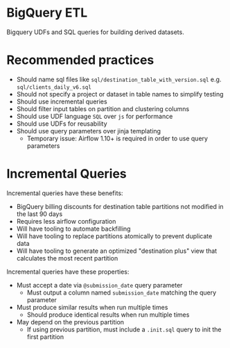 BigQuery ETL
===

Bigquery UDFs and SQL queries for building derived datasets.

Recommended practices
===

- Should name sql files like `sql/destination_table_with_version.sql` e.g.
  `sql/clients_daily_v6.sql`
- Should not specify a project or dataset in table names to simplify testing
- Should use incremental queries
- Should filter input tables on partition and clustering columns
- Should use UDF language `SQL` over `js` for performance
- Should use UDFs for reusability
- Should use query parameters over jinja templating
  - Temporary issue: Airflow 1.10+ is required in order to use query parameters

Incremental Queries
===

Incremental queries have these benefits:

- BigQuery billing discounts for destination table partitions not modified in
  the last 90 days
- Requires less airflow configuration
- Will have tooling to automate backfilling
- Will have tooling to replace partitions atomically to prevent duplicate data
- Will have tooling to generate an optimized "destination plus" view that
  calculates the most recent partition

Incremental queries have these properties:

- Must accept a date via `@submission_date` query parameter
  - Must output a column named `submission_date` matching the query parameter
- Must produce similar results when run multiple times
  - Should produce identical results when run multiple times
- May depend on the previous partition
  - If using previous partition, must include a `.init.sql` query to init the
    first partition
